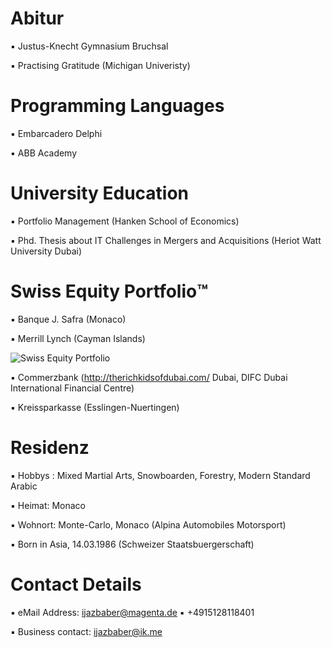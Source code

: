 # Abitur

▪︎ Justus-Knecht Gymnasium Bruchsal

▪︎ Practising Gratitude (Michigan Univeristy) 

# Programming Languages 

▪︎ Embarcadero Delphi 

▪︎ ABB Academy

# University Education 

▪︎ Portfolio Management (Hanken School of Economics)

▪︎ Phd. Thesis about IT Challenges in Mergers and Acquisitions (Heriot Watt University Dubai)

# Swiss Equity Portfolio™️

▪︎ Banque J. Safra (Monaco)

▪︎ Merrill Lynch (Cayman Islands)

![Swiss Equity Portfolio](https://user-images.githubusercontent.com/95079463/160344274-85d86ad3-b3f5-4852-836c-09f5bb1e9170.png)

▪︎ Commerzbank (http://therichkidsofdubai.com/ Dubai, DIFC Dubai International Financial Centre) 

▪︎ Kreissparkasse (Esslingen-Nuertingen)

# Residenz 

▪︎ Hobbys : Mixed Martial Arts, Snowboarden, Forestry, Modern Standard Arabic

▪︎ Heimat: Monaco

▪︎ Wohnort: Monte-Carlo, Monaco (Alpina Automobiles Motorsport)

▪︎ Born in Asia, 14.03.1986  (Schweizer Staatsbuergerschaft)

# Contact Details 

▪︎ eMail Address: ijazbaber@magenta.de ▪︎ +4915128118401 

▪︎ Business contact: ijazbaber@ik.me

